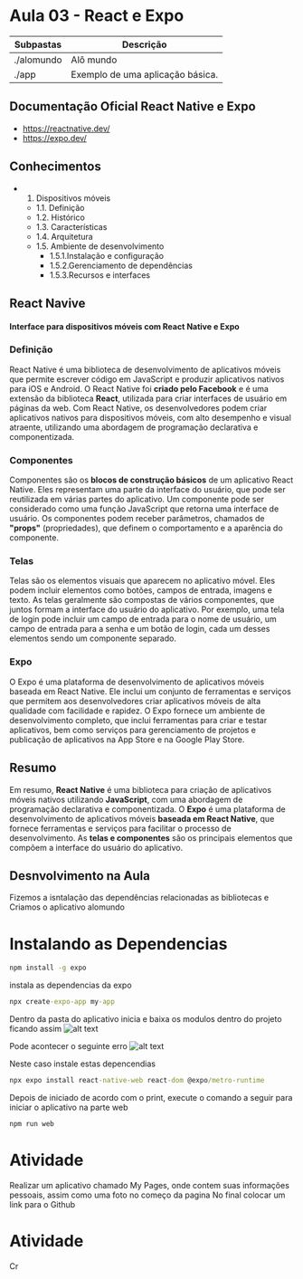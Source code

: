 
# Aula 03 - React e Expo

|Subpastas|Descrição|
|-|-|
|./alomundo|Alô mundo|
|./app|Exemplo de uma aplicação básica.|

## Documentação Oficial React Native e Expo
- https://reactnative.dev/
- https://expo.dev/

## Conhecimentos
- 1. Dispositivos móveis
	- 1.1. Definição
	- 1.2. Histórico
	- 1.3. Características
	- 1.4. Arquitetura
	- 1.5. Ambiente de desenvolvimento
		- 1.5.1.Instalação e configuração
		- 1.5.2.Gerenciamento de dependências
		- 1.5.3.Recursos e interfaces
## React Navive
#### Interface para dispositivos móveis com React Native e Expo

### Definição
React Native é uma biblioteca de desenvolvimento de aplicativos móveis que permite escrever código em JavaScript e produzir aplicativos nativos para iOS e Android. O React Native foi **criado pelo Facebook** e é uma extensão da biblioteca **React**, utilizada para criar interfaces de usuário em páginas da web. Com React Native, os desenvolvedores podem criar aplicativos nativos para dispositivos móveis, com alto desempenho e visual atraente, utilizando uma abordagem de programação declarativa e componentizada.

### Componentes
Componentes são os **blocos de construção básicos** de um aplicativo React Native. Eles representam uma parte da interface do usuário, que pode ser reutilizada em várias partes do aplicativo. Um componente pode ser considerado como uma função JavaScript que retorna uma interface de usuário. Os componentes podem receber parâmetros, chamados de **"props"** (propriedades), que definem o comportamento e a aparência do componente.

### Telas
Telas são os elementos visuais que aparecem no aplicativo móvel. Eles podem incluir elementos como botões, campos de entrada, imagens e texto. As telas geralmente são compostas de vários componentes, que juntos formam a interface do usuário do aplicativo. Por exemplo, uma tela de login pode incluir um campo de entrada para o nome de usuário, um campo de entrada para a senha e um botão de login, cada um desses elementos sendo um componente separado.

### Expo
O Expo é uma plataforma de desenvolvimento de aplicativos móveis baseada em React Native. Ele inclui um conjunto de ferramentas e serviços que permitem aos desenvolvedores criar aplicativos móveis de alta qualidade com facilidade e rapidez. O Expo fornece um ambiente de desenvolvimento completo, que inclui ferramentas para criar e testar aplicativos, bem como serviços para gerenciamento de projetos e publicação de aplicativos na App Store e na Google Play Store.

## Resumo
Em resumo, **React Native** é uma biblioteca para criação de aplicativos móveis nativos utilizando **JavaScript**, com uma abordagem de programação declarativa e componentizada. O **Expo** é uma plataforma de desenvolvimento de aplicativos móveis **baseada em React Native**, que fornece ferramentas e serviços para facilitar o processo de desenvolvimento. As **telas e componentes** são os principais elementos que compõem a interface do usuário do aplicativo.

## Desnvolvimento na Aula
Fizemos a isntalação das dependências relacionadas as bibliotecas e Criamos o aplicativo alomundo

# Instalando as Dependencias

```cmd
npm install -g expo
```
instala as dependencias da expo

```cmd
npx create-expo-app my-app
```
Dentro da pasta do aplicativo inicia e baixa os modulos dentro do projeto ficando assim
![alt text](image-1.png)

Pode acontecer o seguinte erro
![alt text](image-2.png)

Neste caso instale estas depencendias
```cmd
npx expo install react-native-web react-dom @expo/metro-runtime 
```
Depois de iniciado de acordo com o print, execute o comando a seguir para iniciar o aplicativo na parte web
```cmd
npm run web
```
# Atividade
Realizar um aplicativo chamado My Pages, onde contem suas informações pessoais, assim como uma foto no começo da pagina
No final colocar um link para o Github



# Atividade
Cr

